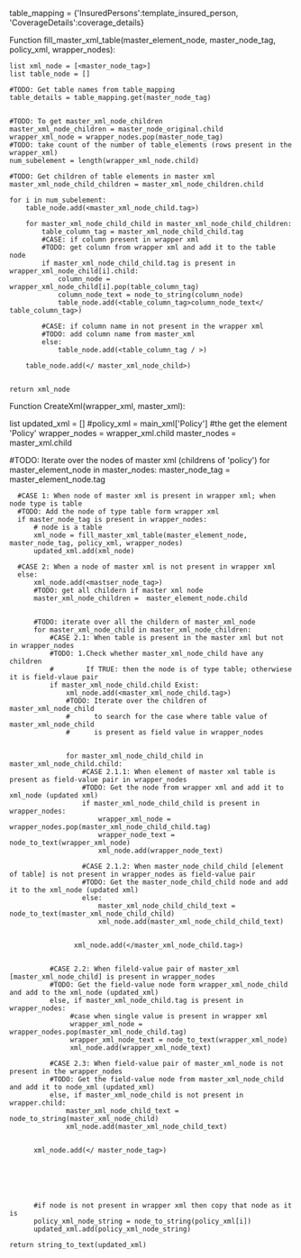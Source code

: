table_mapping = {'InsuredPersons':template_insured_person,
             'CoverageDetails':coverage_details}



Function fill_master_xml_table(master_element_node, master_node_tag, policy_xml, wrapper_nodes):
    
    list xml_node = [<master_node_tag>]
    list table_node = []

    #TODO: Get table names from table_mapping
    table_details = table_mapping.get(master_node_tag)


    #TODO: To get master_xml_node_children
    master_xml_node_children = master_node_original.child
    wrapper_xml_node = wrapper_nodes.pop(master_node_tag)  
    #TODO: take count of the number of table_elements (rows present in the wrapper_xml)
    num_subelement = length(wrapper_xml_node.child)

    #TODO: Get children of table elements in master xml
    master_xml_node_child_children = master_xml_node_children.child

    for i in num_subelement:
        table_node.add(<master_xml_node_child.tag>)

        for master_xml_node_child_child in master_xml_node_child_children:
            table_column_tag = master_xml_node_child_child.tag
            #CASE: if column present in wrapper xml
            #TODO: get column from wrapper xml and add it to the table node
            if master_xml_node_child_child.tag is present in wrapper_xml_node_child[i].child:
                column_node = wrapper_xml_node_child[i].pop(table_column_tag)
                column_node_text = node_to_string(column_node)
                table_node.add(<table_column_tag>column_node_text</ table_column_tag>)

            #CASE: if column name in not present in the wrapper xml
            #TODO: add column name from master_xml
            else:
                table_node.add(<table_column_tag / >)

        table_node.add(</ master_xml_node_child>)  


    return xml_node

            
        
       
        
        


Function CreateXml(wrapper_xml, master_xml):

  list updated_xml = []
  #policy_xml = main_xml['Policy']                     #the get the element 'Policy' 
  wrapper_nodes = wrapper_xml.child
  master_nodes = master_xml.child



  #TODO: Iterate over the nodes of master xml (childrens of 'policy')
  for master_element_node in master_nodes:
      master_node_tag = master_element_node.tag

      #CASE 1: When node of master xml is present in wrapper xml; when node type is table
      #TODO: Add the node of type table form wrapper xml
      if master_node_tag is present in wrapper_nodes:
          # node is a table
          xml_node = fill_master_xml_table(master_element_node, master_node_tag, policy_xml, wrapper_nodes)
          updated_xml.add(xml_node)

      #CASE 2: When a node of master xml is not present in wrapper xml
      else:
          xml_node.add(<mastser_node_tag>)
          #TODO: get all childern if master xml node
          master_xml_node_children =  master_element_node.child


          #TODO: iterate over all the childern of master_xml_node
          for master_xml_node_child in master_xml_node_children:
              #CASE 2.1: When table is present in the master xml but not in wrapper_nodes
              #TODO: 1.Check whether master_xml_node_child have any children
              #        If TRUE: then the node is of type table; otherwiese it is field-vlaue pair
              if master_xml_node_child.child Exist:
                  xml_node.add(<master_xml_node_child.tag>) 
                  #TODO: Iterate over the children of master_xml_node_child
                  #      to search for the case where table value of master_xml_node_child 
                  #      is present as field value in wrapper_nodes


                  for master_xml_node_child_child in master_xml_node_child.child:
                      #CASE 2.1.1: When element of master xml table is present as field-value pair in wrapper_nodes
                      #TODO: Get the node from wrapper xml and add it to xml_node (updated xml)
                      if master_xml_node_child_child is present in wrapper_nodes:
                          wrapper_xml_node = wrapper_nodes.pop(master_xml_node_child_child.tag)
                          wrapper_node_text = node_to_text(wrapper_xml_node)
                          xml_node.add(wrapper_node_text)

                      #CASE 2.1.2: When master_node_child_child [element of table] is not present in wrapper_nodes as field-value pair
                      #TODO: Get the master_node_child_child node and add it to the xml_node (updated xml)
                      else:
                          master_xml_node_child_child_text = node_to_text(master_xml_node_child_child)
                          xml_node.add(master_xml_node_child_child_text)


                    xml_node.add(</master_xml_node_child.tag>) 


              #CASE 2.2: When fileld-value pair of master_xml [master_xml_node_child] is present in wrapper_nodes
              #TODO: Get the field-value node form wrapper_xml_node_child and add to the xml_node (updated_xml)
              else, if master_xml_node_child.tag is present in wrapper_nodes:
                   #case when single value is present in wrapper xml
                   wrapper_xml_node = wrapper_nodes.pop(master_xml_node_child.tag)
                   wrapper_xml_node_text = node_to_text(wrapper_xml_node)
                   xml_node.add(wrapper_xml_node_text)

              #CASE 2.3: When field-value pair of master_xml_node is not present in the wrapper_nodes
              #TODO: Get the field-value node from master_xml_node_child and add it to node_xml (updated_xml)
              else, if master_xml_node_child is not present in wrapper.child:
                  master_xml_node_child_text = node_to_string(master_xml_node_child)
                  xml_node.add(master_xml_node_child_text)


          xml_node.add(</ master_node_tag>)    






          #if node is not present in wrapper xml then copy that node as it is
          policy_xml_node_string = node_to_string(policy_xml[i])
          updated_xml.add(policy_xml_node_string)
            
    return string_to_text(updated_xml)
 
